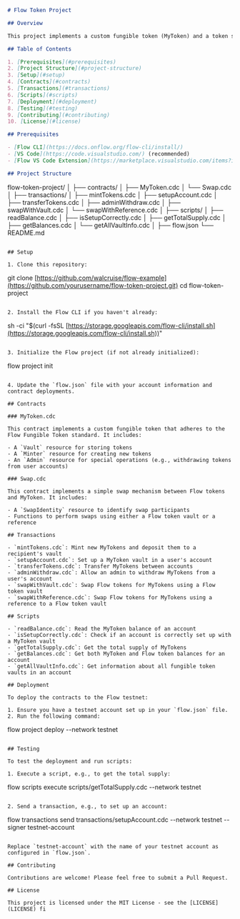 ```markdown
# Flow Token Project

## Overview

This project implements a custom fungible token (MyToken) and a token swap mechanism on the Flow blockchain. It demonstrates the creation of fungible tokens, account setup, token transfers, admin operations, and a simple swap mechanism between Flow tokens and the custom token.

## Table of Contents

1. [Prerequisites](#prerequisites)
2. [Project Structure](#project-structure)
3. [Setup](#setup)
4. [Contracts](#contracts)
5. [Transactions](#transactions)
6. [Scripts](#scripts)
7. [Deployment](#deployment)
8. [Testing](#testing)
9. [Contributing](#contributing)
10. [License](#license)

## Prerequisites

- [Flow CLI](https://docs.onflow.org/flow-cli/install/)
- [VS Code](https://code.visualstudio.com/) (recommended)
- [Flow VS Code Extension](https://marketplace.visualstudio.com/items?itemName=onflow.flow) (recommended)

## Project Structure

```

flow-token-project/
│
├── contracts/
│   ├── MyToken.cdc
│   └── Swap.cdc
│
├── transactions/
│   ├── mintTokens.cdc
│   ├── setupAccount.cdc
│   ├── transferTokens.cdc
│   ├── adminWithdraw.cdc
│   ├── swapWithVault.cdc
│   └── swapWithReference.cdc
│
├── scripts/
│   ├── readBalance.cdc
│   ├── isSetupCorrectly.cdc
│   ├── getTotalSupply.cdc
│   ├── getBalances.cdc
│   └── getAllVaultInfo.cdc
│
├── flow.json
└── README.md

```plaintext

## Setup

1. Clone this repository:
```

git clone [https://github.com/walcruise/flow-example](https://github.com/yourusername/flow-token-project.git)
cd flow-token-project

```plaintext

2. Install the Flow CLI if you haven't already:
```

sh -ci "$(curl -fsSL [https://storage.googleapis.com/flow-cli/install.sh](https://storage.googleapis.com/flow-cli/install.sh))"

```plaintext

3. Initialize the Flow project (if not already initialized):
```

flow project init

```plaintext

4. Update the `flow.json` file with your account information and contract deployments.

## Contracts

### MyToken.cdc

This contract implements a custom fungible token that adheres to the Flow Fungible Token standard. It includes:

- A `Vault` resource for storing tokens
- A `Minter` resource for creating new tokens
- An `Admin` resource for special operations (e.g., withdrawing tokens from user accounts)

### Swap.cdc

This contract implements a simple swap mechanism between Flow tokens and MyToken. It includes:

- A `SwapIdentity` resource to identify swap participants
- Functions to perform swaps using either a Flow token vault or a reference

## Transactions

- `mintTokens.cdc`: Mint new MyTokens and deposit them to a recipient's vault
- `setupAccount.cdc`: Set up a MyToken vault in a user's account
- `transferTokens.cdc`: Transfer MyTokens between accounts
- `adminWithdraw.cdc`: Allow an admin to withdraw MyTokens from a user's account
- `swapWithVault.cdc`: Swap Flow tokens for MyTokens using a Flow token vault
- `swapWithReference.cdc`: Swap Flow tokens for MyTokens using a reference to a Flow token vault

## Scripts

- `readBalance.cdc`: Read the MyToken balance of an account
- `isSetupCorrectly.cdc`: Check if an account is correctly set up with a MyToken vault
- `getTotalSupply.cdc`: Get the total supply of MyTokens
- `getBalances.cdc`: Get both MyToken and Flow token balances for an account
- `getAllVaultInfo.cdc`: Get information about all fungible token vaults in an account

## Deployment

To deploy the contracts to the Flow testnet:

1. Ensure you have a testnet account set up in your `flow.json` file.
2. Run the following command:
```

flow project deploy --network testnet

```plaintext

## Testing

To test the deployment and run scripts:

1. Execute a script, e.g., to get the total supply:
```

flow scripts execute scripts/getTotalSupply.cdc --network testnet

```plaintext

2. Send a transaction, e.g., to set up an account:
```

flow transactions send transactions/setupAccount.cdc --network testnet --signer testnet-account

```plaintext

Replace `testnet-account` with the name of your testnet account as configured in `flow.json`.

## Contributing

Contributions are welcome! Please feel free to submit a Pull Request.

## License

This project is licensed under the MIT License - see the [LICENSE](LICENSE) fi
```